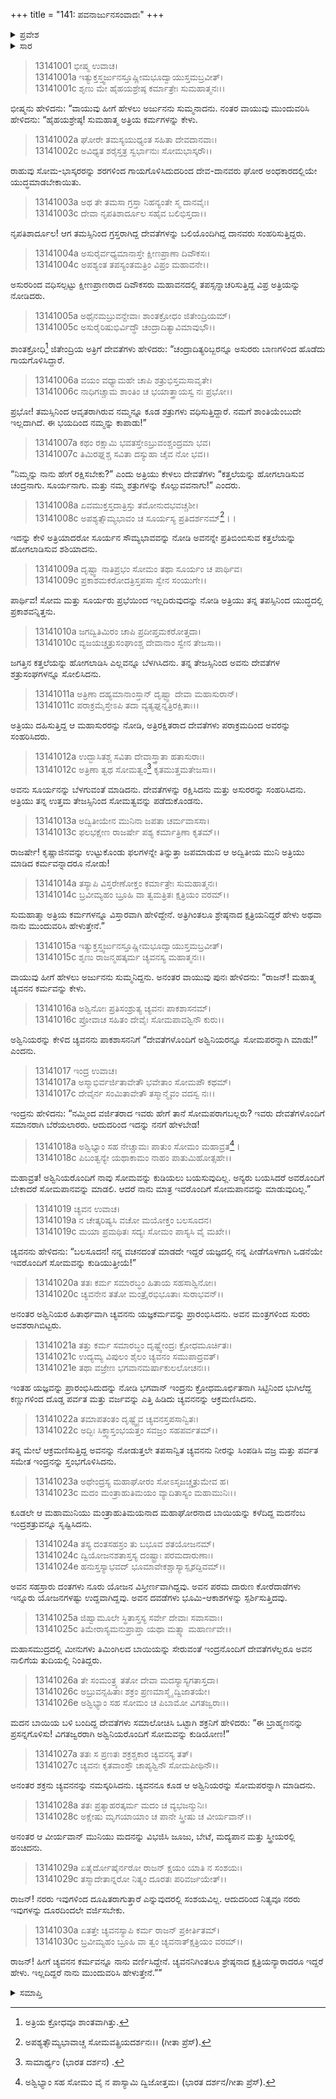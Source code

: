 +++
title = "141: ಪವನಾರ್ಜುನಸಂವಾದಃ"
+++

<details><summary>ಪ್ರವೇಶ</summary>


।।   ಓಂ ಓಂ ನಮೋ ನಾರಾಯಣಾಯ।।   ಶ್ರೀ ವೇದವ್ಯಾಸಾಯ ನಮಃ ।।

ಶ್ರೀ ಕೃಷ್ಣದ್ವೈಪಾಯನ ವೇದವ್ಯಾಸ ವಿರಚಿತ  

**ಶ್ರೀ ಮಹಾಭಾರತ**

**ಅನುಶಾಸನ ಪರ್ವ**

**ದಾನಧರ್ಮ ಪರ್ವ**

**ಅಧ್ಯಾಯ 141**


</details>

<details><summary>ಸಾರ</summary>

ಅತ್ರಿಯ ಮಹಾತ್ಮ್ಯೆ (1-14). ಚ್ಯವನನ ಮಹಾತ್ಮ್ಯೆ (15-30).


</details>



> 13141001 ಭೀಷ್ಮ ಉವಾಚ।  
13141001a ಇತ್ಯುಕ್ತಸ್ತ್ವರ್ಜುನಸ್ತೂಷ್ಣೀಮಭೂದ್ವಾಯುಸ್ತಮಬ್ರವೀತ್।  
13141001c ಶೃಣು ಮೇ ಹೈಹಯಶ್ರೇಷ್ಠ ಕರ್ಮಾತ್ರೇಃ ಸುಮಹಾತ್ಮನಃ।।

ಭೀಷ್ಮನು ಹೇಳಿದನು: “ವಾಯುವು ಹೀಗೆ ಹೇಳಲು ಅರ್ಜುನನು ಸುಮ್ಮನಾದನು. ನಂತರ ವಾಯುವು ಮುಂದುವರಿಸಿ ಹೇಳಿದನು: “ಹೈಹಯಶ್ರೇಷ್ಠ! ಸುಮಹಾತ್ಮ ಅತ್ರಿಯ ಕರ್ಮಗಳನ್ನು ಕೇಳು.

> 13141002a ಘೋರೇ ತಮಸ್ಯಯುಧ್ಯಂತ ಸಹಿತಾ ದೇವದಾನವಾಃ।  
13141002c ಅವಿಧ್ಯತ ಶರೈಸ್ತತ್ರ ಸ್ವರ್ಭಾನುಃ ಸೋಮಭಾಸ್ಕರೌ।।

ರಾಹುವು ಸೋಮ-ಭಾಸ್ಕರರನ್ನು ಶರಗಳಿಂದ ಗಾಯಗೊಳಿಸಿದುದರಿಂದ ದೇವ-ದಾನವರು ಘೋರ ಅಂಧಕಾರದಲ್ಲಿಯೇ ಯುದ್ಧಮಾಡಬೇಕಾಯಿತು.

> 13141003a ಅಥ ತೇ ತಮಸಾ ಗ್ರಸ್ತಾ ನಿಹನ್ಯಂತೇ ಸ್ಮ ದಾನವೈಃ।  
13141003c ದೇವಾ ನೃಪತಿಶಾರ್ದೂಲ ಸಹೈವ ಬಲಿಭಿಸ್ತದಾ।।

ನೃಪತಿಶಾರ್ದೂಲ! ಆಗ ತಮಸ್ಸಿನಿಂದ ಗ್ರಸ್ತರಾಗಿದ್ದ ದೇವತೆಗಳನ್ನು ಬಲಿಯೊಂದಿಗಿದ್ದ ದಾನವರು ಸಂಹರಿಸುತ್ತಿದ್ದರು.

> 13141004a ಅಸುರೈರ್ವಧ್ಯಮಾನಾಸ್ತೇ ಕ್ಷೀಣಪ್ರಾಣಾ ದಿವೌಕಸಃ।  
13141004c ಅಪಶ್ಯಂತ ತಪಸ್ಯಂತಮತ್ರಿಂ ವಿಪ್ರಂ ಮಹಾವನೇ।।

ಅಸುರರಿಂದ ವಧಿಸಲ್ಪಟ್ಟು ಕ್ಷೀಣಪ್ರಾಣರಾದ ದಿವೌಕಸರು ಮಹಾವನದಲ್ಲಿ ತಪಸ್ಸನ್ನಾಚರಿಸುತ್ತಿದ್ದ ವಿಪ್ರ ಅತ್ರಿಯನ್ನು ನೋಡಿದರು.

> 13141005a ಅಥೈನಮಬ್ರುವನ್ದೇವಾಃ ಶಾಂತಕ್ರೋಧಂ ಜಿತೇಂದ್ರಿಯಮ್।  
13141005c ಅಸುರೈರಿಷುಭಿರ್ವಿದ್ಧೌ ಚಂದ್ರಾದಿತ್ಯಾವಿಮಾವುಭೌ।।

ಶಾಂತಕ್ರೋಧಿ[^1] ಜಿತೇಂದ್ರಿಯ ಅತ್ರಿಗೆ ದೇವತೆಗಳು ಹೇಳಿದರು: “ಚಂದ್ರಾದಿತ್ಯರಿಬ್ಬರನ್ನೂ ಅಸುರರು ಬಾಣಗಳಿಂದ ಹೊಡೆದು ಗಾಯಗೊಳಿಸಿದ್ದಾರೆ.

> 13141006a ವಯಂ ವಧ್ಯಾಮಹೇ ಚಾಪಿ ಶತ್ರುಭಿಸ್ತಮಸಾವೃತೇ।  
13141006c ನಾಧಿಗಚ್ಚಾಮ ಶಾಂತಿಂ ಚ ಭಯಾತ್ತ್ರಾಯಸ್ವ ನಃ ಪ್ರಭೋ।।

ಪ್ರಭೋ! ತಮಸ್ಸಿನಿಂದ ಆವೃತರಾಗಿರುವ ನಮ್ಮನ್ನೂ ಕೂಡ ಶತ್ರುಗಳು ವಧಿಸುತ್ತಿದ್ದಾರೆ. ನಮಗೆ ಶಾಂತಿಯೆಂಬುದೇ ಇಲ್ಲದಾಗಿದೆ. ಈ ಭಯದಿಂದ ನಮ್ಮನ್ನು ಕಾಪಾಡು!”

> 13141007a ಕಥಂ ರಕ್ಷಾಮಿ ಭವತಸ್ತೇಽಬ್ರುವಂಶ್ಚಂದ್ರಮಾ ಭವ।  
13141007c ತಿಮಿರಘ್ನಶ್ಚ ಸವಿತಾ ದಸ್ಯುಹಾ ಚೈವ ನೋ ಭವ।।

“ನಿಮ್ಮನ್ನು ನಾನು ಹೇಗೆ ರಕ್ಷಿಸಬೇಕು?” ಎಂದು ಅತ್ರಿಯು ಕೇಳಲು  ದೇವತೆಗಳು “ಕತ್ತಲೆಯನ್ನು ಹೋಗಲಾಡಿಸುವ ಚಂದ್ರನಾಗು. ಸೂರ್ಯನಾಗು. ಮತ್ತು ನಮ್ಮ ಶತ್ರುಗಳನ್ನು ಕೊಲ್ಲುವವನಾಗು!” ಎಂದರು.

> 13141008a ಏವಮುಕ್ತಸ್ತದಾತ್ರಿಸ್ತು ತಮೋನುದಭವಚ್ಚಶೀ।  
13141008c ಅಪಶ್ಯತ್ಸೌಮ್ಯಭಾವಂ ಚ ಸೂರ್ಯಸ್ಯ ಪ್ರತಿದರ್ಶನಮ್[^2]।।

ಇದನ್ನು ಕೇಳಿ ಅತ್ರಿಯಾದರೋ ಸೂರ್ಯನ ಸೌಮ್ಯಭಾವವನ್ನು ನೋಡಿ ಅವನನ್ನೇ ಪ್ರತಿಬಿಂಬಿಸುವ ಕತ್ತಲೆಯನ್ನು ಹೋಗಲಾಡಿಸುವ ಶಶಿಯಾದನು.

> 13141009a ದೃಷ್ಟ್ವಾ ನಾತಿಪ್ರಭಂ ಸೋಮಂ ತಥಾ ಸೂರ್ಯಂ ಚ ಪಾರ್ಥಿವ।  
13141009c ಪ್ರಕಾಶಮಕರೋದತ್ರಿಸ್ತಪಸಾ ಸ್ವೇನ ಸಂಯುಗೇ।।

ಪಾರ್ಥಿವ! ಸೋಮ ಮತ್ತು ಸೂರ್ಯರು ಪ್ರಭೆಯಿಂದ ಇಲ್ಲದಿರುವುದನ್ನು ನೋಡಿ ಅತ್ರಿಯು ತನ್ನ ತಪಸ್ಸಿನಿಂದ ಯುದ್ಧದಲ್ಲಿ ಪ್ರಕಾಶವನ್ನಿತ್ತನು.

> 13141010a ಜಗದ್ವಿತಿಮಿರಂ ಚಾಪಿ ಪ್ರದೀಪ್ತಮಕರೋತ್ತದಾ।  
13141010c ವ್ಯಜಯಚ್ಚತ್ರುಸಂಘಾಂಶ್ಚ ದೇವಾನಾಂ ಸ್ವೇನ ತೇಜಸಾ।।

ಜಗತ್ತಿನ ಕತ್ತಲೆಯನ್ನು ಹೋಗಲಾಡಿಸಿ ಎಲ್ಲವನ್ನೂ ಬೆಳಗಿಸಿದನು. ತನ್ನ ತೇಜಸ್ಸಿನಿಂದ ಅವನು ದೇವತೆಗಳ ಶತ್ರುಸಂಘಗಳನ್ನೂ ಸೋಲಿಸಿದನು.

> 13141011a ಅತ್ರಿಣಾ ದಹ್ಯಮಾನಾಂಸ್ತಾನ್ ದೃಷ್ಟ್ವಾ ದೇವಾ ಮಹಾಸುರಾನ್।  
13141011c ಪರಾಕ್ರಮೈಸ್ತೇಽಪಿ ತದಾ ವ್ಯತ್ಯಘ್ನನ್ನತ್ರಿರಕ್ಷಿತಾಃ।।

ಅತ್ರಿಯು ದಹಿಸುತ್ತಿದ್ದ ಆ ಮಹಾಸುರರನ್ನು ನೋಡಿ, ಅತ್ರಿರಕ್ಷಿತರಾದ ದೇವತೆಗಳು ಪರಾಕ್ರಮದಿಂದ ಅವರನ್ನು ಸಂಹರಿಸಿದರು.

> 13141012a ಉದ್ಭಾಸಿತಶ್ಚ ಸವಿತಾ ದೇವಾಸ್ತ್ರಾತಾ ಹತಾಸುರಾಃ।  
13141012c ಅತ್ರಿಣಾ ತ್ವಥ ಸೋಮತ್ವಂ[^3] ಕೃತಮುತ್ತಮತೇಜಸಾ।।

ಅವನು ಸೂರ್ಯನನ್ನು ಬೆಳಗುವಂತೆ ಮಾಡಿದನು. ದೇವತೆಗಳನ್ನು ರಕ್ಷಿಸಿದನು ಮತ್ತು ಅಸುರರನ್ನು ಸಂಹರಿಸಿದನು. ಅತ್ರಿಯು ತನ್ನ ಉತ್ತಮ ತೇಜಸ್ಸಿನಿಂದ ಸೋಮತ್ವವನ್ನು ಪಡೆದುಕೊಂಡನು.

> 13141013a ಅದ್ವಿತೀಯೇನ ಮುನಿನಾ ಜಪತಾ ಚರ್ಮವಾಸಸಾ।  
13141013c ಫಲಭಕ್ಷೇಣ ರಾಜರ್ಷೇ ಪಶ್ಯ ಕರ್ಮಾತ್ರಿಣಾ ಕೃತಮ್।।

ರಾಜರ್ಷೇ! ಕೃಷ್ಣಾಜಿನವನ್ನು ಉಟ್ಟುಕೊಂಡು ಫಲಗಳನ್ನೇ ತಿನ್ನುತ್ತಾ ಜಪಮಾಡುವ ಆ ಅದ್ವಿತೀಯ ಮುನಿ ಅತ್ರಿಯು ಮಾಡಿದ ಕರ್ಮವನ್ನಾದರೂ ನೋಡು!

> 13141014a ತಸ್ಯಾಪಿ ವಿಸ್ತರೇಣೋಕ್ತಂ ಕರ್ಮಾತ್ರೇಃ ಸುಮಹಾತ್ಮನಃ।  
13141014c ಬ್ರವೀಮ್ಯಹಂ ಬ್ರೂಹಿ ವಾ ತ್ವಮತ್ರಿತಃ ಕ್ಷತ್ರಿಯಂ ವರಮ್।।

ಸುಮಹಾತ್ಮಾ ಅತ್ರಿಯ ಕರ್ಮಗಳನ್ನೂ ವಿಸ್ತಾರವಾಗಿ ಹೇಳಿದ್ದೇನೆ. ಅತ್ರಿಗಿಂತಲೂ ಶ್ರೇಷ್ಠನಾದ ಕ್ಷತ್ರಿಯನಿದ್ದರೆ ಹೇಳು ಅಥವಾ ನಾನು ಮುಂದುವರಿಸಿ ಹೇಳುತ್ತೇನೆ.”

> 13141015a ಇತ್ಯುಕ್ತಸ್ತ್ವರ್ಜುನಸ್ತೂಷ್ಣೀಮಭೂದ್ವಾಯುಸ್ತಮಬ್ರವೀತ್।  
13141015c ಶೃಣು ರಾಜನ್ಮಹತ್ಕರ್ಮ ಚ್ಯವನಸ್ಯ ಮಹಾತ್ಮನಃ।।

ವಾಯುವು ಹೀಗೆ ಹೇಳಲು ಅರ್ಜುನನು ಸುಮ್ಮನಿದ್ದನು. ಅನಂತರ ವಾಯುವು ಪುನಃ ಹೇಳಿದನು: “ರಾಜನ್! ಮಹಾತ್ಮ ಚ್ಯವನನ ಕರ್ಮವನ್ನು ಕೇಳು.

> 13141016a ಅಶ್ವಿನೋಃ ಪ್ರತಿಸಂಶ್ರುತ್ಯ ಚ್ಯವನಃ ಪಾಕಶಾಸನಮ್।  
13141016c ಪ್ರೋವಾಚ ಸಹಿತಂ ದೇವೈಃ ಸೋಮಪಾವಶ್ವಿನೌ ಕುರು।।

ಅಶ್ವಿನಿಯರನ್ನು ಕೇಳಿದ ಚ್ಯವನನು ಪಾಕಶಾಸನನಿಗೆ “ದೇವತೆಗಳೊಂದಿಗೆ ಅಶ್ವಿನಿಯರನ್ನೂ ಸೋಮಪರನ್ನಾಗಿ ಮಾಡು!” ಎಂದನು.

> 13141017 ಇಂದ್ರ ಉವಾಚ।  
13141017a ಅಸ್ಮಾಭಿರ್ವರ್ಜಿತಾವೇತೌ ಭವೇತಾಂ ಸೋಮಪೌ ಕಥಮ್।  
13141017c ದೇವೈರ್ನ ಸಂಮಿತಾವೇತೌ ತಸ್ಮಾನ್ಮೈವಂ ವದಸ್ವ ನಃ।।

ಇಂದ್ರನು ಹೇಳಿದನು: “ನಮ್ಮಿಂದ ವರ್ಜಿತರಾದ ಇವರು ಹೇಗೆ ತಾನೆ ಸೋಮಪರಾಗಬಲ್ಲರು? ಇವರು ದೇವತೆಗಳೊಂದಿಗೆ ಸಮಾನರಾಗಿ ಬೆರೆಯಲಾರರು. ಆದುದರಿಂದ ಇದನ್ನು ನನಗೆ ಹೇಳಬೇಡ!

> 13141018a ಅಶ್ವಿಭ್ಯಾಂ ಸಹ ನೇಚ್ಚಾಮಃ ಪಾತುಂ ಸೋಮಂ ಮಹಾವ್ರತ[^4]।  
13141018c ಪಿಬಂತ್ವನ್ಯೇ ಯಥಾಕಾಮಂ ನಾಹಂ ಪಾತುಮಿಹೋತ್ಸಹೇ।।

ಮಹಾವ್ರತ! ಅಶ್ವಿನಿಯರೊಂದಿಗೆ ನಾವು ಸೋಮವನ್ನು ಕುಡಿಯಲು ಬಯಸುವುದಿಲ್ಲ. ಅನ್ಯರು ಬಯಸಿದರೆ ಅವರೊಂದಿಗೆ ಬೇಕಾದರೆ ಸೋಮಪಾನವನ್ನು ಮಾಡಲಿ. ಆದರೆ ನಾನು ಮಾತ್ರ ಇವರೊಂದಿಗೆ ಸೋಮಪಾನವನ್ನು ಮಾಡುವುದಿಲ್ಲ.”

> 13141019 ಚ್ಯವನ ಉವಾಚ।  
13141019a ನ ಚೇತ್ಕರಿಷ್ಯಸಿ ವಚೋ ಮಯೋಕ್ತಂ ಬಲಸೂದನ।  
13141019c ಮಯಾ ಪ್ರಮಥಿತಃ ಸದ್ಯಃ ಸೋಮಂ ಪಾಸ್ಯಸಿ ವೈ ಮಖೇ।।

ಚ್ಯವನನು ಹೇಳಿದನು: “ಬಲಸೂದನ! ನನ್ನ ವಚನದಂತೆ ಮಾಡದೇ ಇದ್ದರೆ ಯಜ್ಞದಲ್ಲಿ ನನ್ನ ಪೀಡೆಗೊಳಗಾಗಿ ಒಡನೆಯೇ ಇವರೊಂದಿಗೆ ಸೋಮವನ್ನು ಕುಡಿಯುತ್ತೀಯೆ!”

> 13141020a ತತಃ ಕರ್ಮ ಸಮಾರಬ್ಧಂ ಹಿತಾಯ ಸಹಸಾಶ್ವಿನೋಃ।  
13141020c ಚ್ಯವನೇನ ತತೋ ಮಂತ್ರೈರಭಿಭೂತಾಃ ಸುರಾಭವನ್।।

ಅನಂತರ ಅಶ್ವಿನಿಯರ ಹಿತಾರ್ಥವಾಗಿ ಚ್ಯವನನು ಯಜ್ಞಕರ್ಮವನ್ನು ಪ್ರಾರಂಭಿಸಿದನು. ಅವನ ಮಂತ್ರಗಳಿಂದ ಸುರರು ಅವಶರಾಗಿಬಿಟ್ಟರು.

> 13141021a ತತ್ತು ಕರ್ಮ ಸಮಾರಬ್ಧಂ ದೃಷ್ಟ್ವೇಂದ್ರಃ ಕ್ರೋಧಮೂರ್ಚಿತಃ।  
13141021c ಉದ್ಯಮ್ಯ ವಿಪುಲಂ ಶೈಲಂ ಚ್ಯವನಂ ಸಮುಪಾದ್ರವತ್।  
13141021e ತಥಾ ವಜ್ರೇಣ ಭಗವಾನಮರ್ಷಾಕುಲಲೋಚನಃ।।

ಇಂತಹ ಯಜ್ಞವನ್ನು ಪ್ರಾರಂಭಿಸಿದುದನ್ನು ನೋಡಿ ಭಗವಾನ್ ಇಂದ್ರನು ಕ್ರೋಧಮೂರ್ಛಿತನಾಗಿ ಸಿಟ್ಟಿನಿಂದ ಭುಗಿಲೆದ್ದ ಕಣ್ಣುಗಳಿಂದ ದೊಡ್ಡ ಪರ್ವತ ಮತ್ತು ವರ್ಜವನ್ನು ಎತ್ತಿ ಹಿಡಿದು ಚ್ಯವನನನ್ನು ಆಕ್ರಮಣಿಸಿದನು.

> 13141022a ತಮಾಪತಂತಂ ದೃಷ್ಟ್ವೈವ ಚ್ಯವನಸ್ತಪಸಾನ್ವಿತಃ।  
13141022c ಅದ್ಭಿಃ ಸಿಕ್ತ್ವಾಸ್ತಂಭಯತ್ತಂ ಸವಜ್ರಂ ಸಹಪರ್ವತಮ್।।

ತನ್ನ ಮೇಲೆ ಆಕ್ರಮಣಿಸುತ್ತಿದ್ದ ಅವನನ್ನು ನೋಡುತ್ತಲೇ ತಪಸಾನ್ವಿತ ಚ್ಯವನನು ನೀರನ್ನು ಸಿಂಪಡಿಸಿ ವಜ್ರ ಮತ್ತು ಪರ್ವತ ಸಮೇತ ಇಂದ್ರನನ್ನು ಸ್ತಂಭಗೊಳಿಸಿದನು.

> 13141023a ಅಥೇಂದ್ರಸ್ಯ ಮಹಾಘೋರಂ ಸೋಽಸೃಜಚ್ಚತ್ರುಮೇವ ಹ।  
13141023c ಮದಂ ಮಂತ್ರಾಹುತಿಮಯಂ ವ್ಯಾದಿತಾಸ್ಯಂ ಮಹಾಮುನಿಃ।।

ಕೂಡಲೇ ಆ ಮಹಾಮುನಿಯು ಮಂತ್ರಾಹುತಿಮಯನಾದ ಮಹಾಘೋರನಾದ ಬಾಯಿಯನ್ನು ಕಳೆದಿದ್ದ ಮದನೆಂಬ ಇಂದ್ರಶತ್ರುವನ್ನೂ ಸೃಷ್ಟಿಸಿದನು.

> 13141024a ತಸ್ಯ ದಂತಸಹಸ್ರಂ ತು ಬಭೂವ ಶತಯೋಜನಮ್।  
13141024c ದ್ವಿಯೋಜನಶತಾಸ್ತಸ್ಯ ದಂಷ್ಟ್ರಾಃ ಪರಮದಾರುಣಾಃ।  
13141024e ಹನುಸ್ತಸ್ಯಾಭವದ್ ಭೂಮಾವೇಕಶ್ಚಾಸ್ಯಾಸ್ಪೃಶದ್ದಿವಮ್।।

ಅವನ ಸಹಸ್ರಾರು ದಂತಗಳು ನೂರು ಯೋಜನ ವಿಸ್ತೀರ್ಣವಾಗಿದ್ದವು. ಅವನ ಪರಮ ದಾರುಣ ಕೋರೆದಾಡೆಗಳು ಇನ್ನೂರು ಯೋಜನಗಳಷ್ಟು ಉದ್ದವಾಗಿದ್ದವು. ಅವನ ದವಡೆಗಳು ಭೂಮಿ-ಆಕಾಶಗಳನ್ನು ಸ್ಪರ್ಶಿಸುತ್ತಿದವು.

> 13141025a ಜಿಹ್ವಾಮೂಲೇ ಸ್ಥಿತಾಸ್ತಸ್ಯ ಸರ್ವೇ ದೇವಾಃ ಸವಾಸವಾಃ।  
13141025c ತಿಮೇರಾಸ್ಯಮನುಪ್ರಾಪ್ತಾ ಯಥಾ ಮತ್ಸ್ಯಾ ಮಹಾರ್ಣವೇ।।

ಮಹಾಸಮುದ್ರದಲ್ಲಿ ಮೀನುಗಳು ತಿಮಿಂಗಿಲದ ಬಾಯಿಯನ್ನು ಸೇರುವಂತೆ ಇಂದ್ರನೊಂದಿಗೆ ದೇವತೆಗಳೆಲ್ಲರೂ ಅವನ ನಾಲಿಗೆಯ ತುದಿಯಲ್ಲಿ ನಿಂತಿದ್ದರು.

> 13141026a ತೇ ಸಂಮಂತ್ರ್ಯ ತತೋ ದೇವಾ ಮದಸ್ಯಾಸ್ಯಗತಾಸ್ತದಾ।  
13141026c ಅಬ್ರುವನ್ಸಹಿತಾಃ ಶಕ್ರಂ ಪ್ರಣಮಾಸ್ಮೈ ದ್ವಿಜಾತಯೇ।  
13141026e ಅಶ್ವಿಭ್ಯಾಂ ಸಹ ಸೋಮಂ ಚ ಪಿಬಾಮೋ ವಿಗತಜ್ವರಾಃ।।

ಮದನ ಬಾಯಿಯ ಬಳಿ ಬಂದಿದ್ದ ದೇವತೆಗಳು ಸಮಾಲೋಚಿಸಿ ಒಟ್ಟಾಗಿ ಶಕ್ರನಿಗೆ ಹೇಳಿದರು: “ಈ ಬ್ರಾಹ್ಮಣನನ್ನು ಪ್ರಸನ್ನಗೊಳಿಸು! ವಿಗತಜ್ವರರಾಗಿ ಅಶ್ವಿನಿಯರೊಂದಿಗೆ ಸೋಮವನ್ನು ಕುಡಿಯೋಣ!”

> 13141027a ತತಃ ಸ ಪ್ರಣತಃ ಶಕ್ರಶ್ಚಕಾರ ಚ್ಯವನಸ್ಯ ತತ್।  
13141027c ಚ್ಯವನಃ ಕೃತವಾಂಸ್ತೌ ಚಾಪ್ಯಶ್ವಿನೌ ಸೋಮಪೀಥಿನೌ।।

ಅನಂತರ ಶಕ್ರನು ಚ್ಯವನನನ್ನು ನಮಸ್ಕರಿಸಿದನು. ಚ್ಯವನನೂ ಕೂಡ ಆ ಅಶ್ವಿನಿಯರನ್ನು ಸೋಮಪರನ್ನಾಗಿ ಮಾಡಿದನು.

> 13141028a ತತಃ ಪ್ರತ್ಯಾಹರತ್ಕರ್ಮ ಮದಂ ಚ ವ್ಯಭಜನ್ಮುನಿಃ।  
13141028c ಅಕ್ಷೇಷು ಮೃಗಯಾಯಾಂ ಚ ಪಾನೇ ಸ್ತ್ರೀಷು ಚ ವೀರ್ಯವಾನ್।।

ಅನಂತರ ಆ ವೀರ್ಯವಾನ್ ಮುನಿಯು ಮದನನ್ನು ವಿಭಜಿಸಿ ಜೂಜು, ಬೇಟೆ, ಮದ್ಯಪಾನ ಮತ್ತು ಸ್ತ್ರೀಯರಲ್ಲಿ ಹಂಚಿದನು.

> 13141029a ಏತೈರ್ದೋಷೈರ್ನರೋ ರಾಜನ್ ಕ್ಷಯಂ ಯಾತಿ ನ ಸಂಶಯಃ।  
13141029c ತಸ್ಮಾದೇತಾನ್ನರೋ ನಿತ್ಯಂ ದೂರತಃ ಪರಿವರ್ಜಯೇತ್।।

ರಾಜನ್! ನರರು ಇವುಗಳಿಂದ ದೂಷಿತರಾಗುತ್ತಾರೆ ಎನ್ನುವುದರಲ್ಲಿ ಸಂಶಯವಿಲ್ಲ. ಆದುದರಿಂದ ನಿತ್ಯವೂ ನರರು ಇವುಗಳನ್ನು ದೂರದಿಂದಲೇ ವರ್ಜಿಸಬೇಕು.

> 13141030a ಏತತ್ತೇ ಚ್ಯವನಸ್ಯಾಪಿ ಕರ್ಮ ರಾಜನ್ ಪ್ರಕೀರ್ತಿತಮ್।  
13141030c ಬ್ರವೀಮ್ಯಹಂ ಬ್ರೂಹಿ ವಾ ತ್ವಂ ಚ್ಯವನಾತ್ಕ್ಷತ್ರಿಯಂ ವರಮ್।।

ರಾಜನ್! ಹೀಗೆ ಚ್ಯವನನ ಕರ್ಮವನ್ನೂ ನಾನು ವರ್ಣಿಸಿದ್ದೇನೆ. ಚ್ಯವನನಿಗಿಂತಲೂ ಶ್ರೇಷ್ಠನಾದ ಕ್ಷತ್ರಿಯನ್ಯಾರಾದರೂ ಇದ್ದರೆ ಹೇಳು. ಇಲ್ಲದಿದ್ದರೆ ನಾನು ಮುಂದುವರಿಸಿ ಹೇಳುತ್ತೇನೆ.””


<details><summary>ಸಮಾಪ್ತಿ</summary>

ಇತಿ ಶ್ರೀಮಹಾಭಾರತೇ ಅನುಶಾಸನಪರ್ವಣಿ ದಾನಧರ್ಮಪರ್ವಣಿ ಪವನಾರ್ಜುನಸಂವಾದೇ ಏಕಚತ್ವಾರಿಂಶತ್ಯಧಿಕಶತತಮೋಽಧ್ಯಾಯಃ।।  
ಇದು ಶ್ರೀಮಹಾಭಾರತದಲ್ಲಿ ಅನುಶಾಸನಪರ್ವದಲ್ಲಿ ದಾನಧರ್ಮಪರ್ವದಲ್ಲಿ ಪವನಾರ್ಜುನಸಂವಾದ ಎನ್ನುವ ನೂರಾನಲ್ವತ್ತೊಂದನೇ ಅಧ್ಯಾಯವು.



</details>

[^1]: ಅತ್ರಿಯ ಕ್ರೋಧವೂ ಶಾಂತವಾಗಿತ್ತು.

[^2]: ಅಪಶ್ಯತ್ಸೌಮ್ಯಭಾವಾಚ್ಚ ಸೋಮವತ್ಪ್ರಿಯದರ್ಶನಃ।।   (ಗೀತಾ ಪ್ರೆಸ್).

[^3]: ಸಾಮಾರ್ಥ್ಯಂ (ಭಾರತ ದರ್ಶನ) .

[^4]: ಅಶ್ವಿಭ್ಯಾಂ ಸಹ ಸೋಮಂ ವೈ ನ ಪಾಸ್ಯಾಮಿ ದ್ವಿಜೋತ್ತಮ।   (ಭಾರತ ದರ್ಶನ/ಗೀತಾ ಪ್ರೆಸ್).

